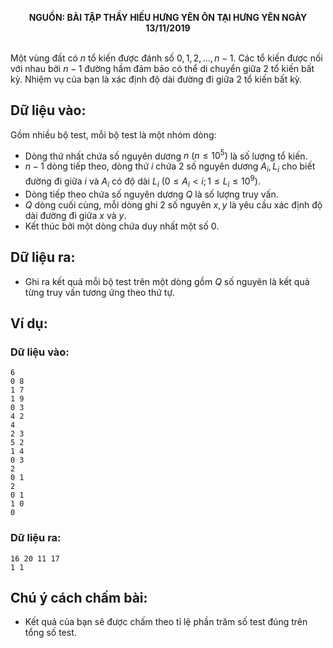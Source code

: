 **<center>NGUỒN: BÀI TẬP THẦY HIẾU HƯNG YÊN ÔN TẠI HƯNG YÊN NGÀY 13/11/2019</center>**
<br>

Một vùng đất có $n$ tổ kiến được đánh số $0,1,2,…,n-1$. Các tổ kiến được nối với nhau bởi $n-1$ đường hầm đảm bảo có thể di chuyển giữa $2$ tổ kiến bất kỳ. Nhiệm vụ của bạn là xác định độ dài đường đi giữa $2$ tổ kiến bất kỳ.

## Dữ liệu vào: 
Gồm nhiều bộ test, mỗi bộ test là một nhóm dòng:
- Dòng thứ nhất chứa số nguyên dương $n\ (n≤10^5)$ là số lượng tổ kiến.
- $n-1$ dòng tiếp theo, dòng thứ $i$ chứa $2$ số nguyên dương $A_i, L_i$ cho biết đường đi giữa $i$ và $A_i$ có độ dài $L_i\ (0≤A_i<i;1≤L_i≤10^9)$.
- Dòng tiếp theo chứa số nguyên dương $Q$ là số lượng truy vấn.
- $Q$ dòng cuối cùng, mỗi dòng ghi $2$ số nguyên $x,y$ là yêu cầu xác định độ dài đường đi giữa $x$ và $y$.
- Kết thúc bởi một dòng chứa duy nhất một số $0$.

## Dữ liệu ra:
- Ghi ra kết quả mỗi bộ test trên một dòng gồm $Q$ số nguyên là kết quả từng truy vấn tương ứng theo thứ tự.

## Ví dụ:
### Dữ liệu vào:
```
6
0 8
1 7
1 9
0 3
4 2
4
2 3
5 2
1 4
0 3
2
0 1
2
0 1
1 0
0
```

### Dữ liệu ra:
```
16 20 11 17
1 1
```

## Chú ý cách chấm bài:
- Kết quả của bạn sẽ được chấm theo tỉ lệ phần trăm số test đúng trên tổng số test.